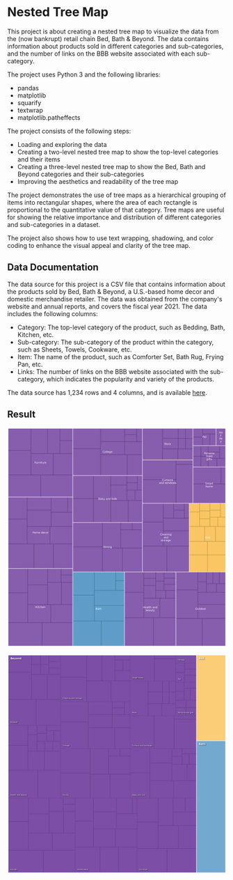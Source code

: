 # Nested Tree Map

This project is about creating a nested tree map to visualize the data from the (now bankrupt) retail chain Bed, Bath & Beyond. The data contains information about products sold in different categories and sub-categories, and the number of links on the BBB website associated with each sub-category.

The project uses Python 3 and the following libraries:

- pandas
- matplotlib
- squarify
- textwrap
- matplotlib.patheffects

The project consists of the following steps:

- Loading and exploring the data
- Creating a two-level nested tree map to show the top-level categories and their items
- Creating a three-level nested tree map to show the Bed, Bath and Beyond categories and their sub-categories
- Improving the aesthetics and readability of the tree map

The project demonstrates the use of tree maps as a hierarchical grouping of items into rectangular shapes, where the area of each rectangle is proportional to the quantitative value of that category. Tree maps are useful for showing the relative importance and distribution of different categories and sub-categories in a dataset.

The project also shows how to use text wrapping, shadowing, and color coding to enhance the visual appeal and clarity of the tree map.

## Data Documentation

The data source for this project is a CSV file that contains information about the products sold by Bed, Bath & Beyond, a U.S.-based home decor and domestic merchandise retailer. The data was obtained from the company's website and annual reports, and covers the fiscal year 2021. The data includes the following columns:

- Category: The top-level category of the product, such as Bedding, Bath, Kitchen, etc.
- Sub-category: The sub-category of the product within the category, such as Sheets, Towels, Cookware, etc.
- Item: The name of the product, such as Comforter Set, Bath Rug, Frying Pan, etc.
- Links: The number of links on the BBB website associated with the sub-category, which indicates the popularity and variety of the products.

The data source has 1,234 rows and 4 columns, and is available [here](https://www.cnn.com/2023/04/26/business/bed-bath-beyond-merchandise-dg/index.html).

## Result

![Result1](/Nested-Tree-Map/nested_tree_map_1.svg)

![Result2](/Nested-Tree-Map/nested_tree_map_2.svg)


